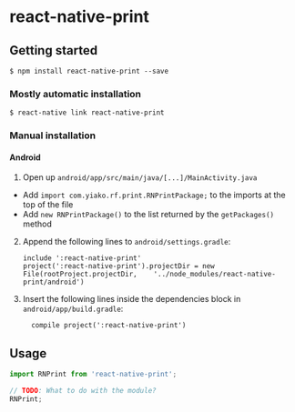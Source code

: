 
# react-native-print

## Getting started

`$ npm install react-native-print --save`

### Mostly automatic installation

`$ react-native link react-native-print`

### Manual installation


#### Android

1. Open up `android/app/src/main/java/[...]/MainActivity.java`
  - Add `import com.yiako.rf.print.RNPrintPackage;` to the imports at the top of the file
  - Add `new RNPrintPackage()` to the list returned by the `getPackages()` method
2. Append the following lines to `android/settings.gradle`:
  	```
  	include ':react-native-print'
  	project(':react-native-print').projectDir = new File(rootProject.projectDir, 	'../node_modules/react-native-print/android')
  	```
3. Insert the following lines inside the dependencies block in `android/app/build.gradle`:
  	```
      compile project(':react-native-print')
  	```


## Usage
```javascript
import RNPrint from 'react-native-print';

// TODO: What to do with the module?
RNPrint;
```
  